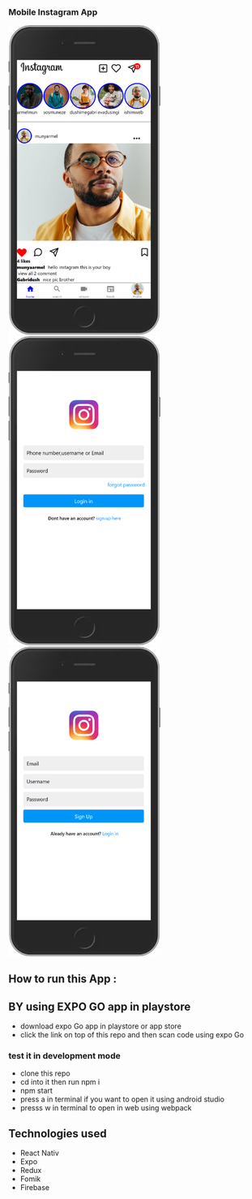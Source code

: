 ### Mobile Instagram App 
<img src="/assets/images/HomeScreen.png" alt="Home Screen" width="300">
<img src="/assets/images/Login.png" alt="Login" width="300">
<img src="/assets/images/sign.png" alt="Sign UP" width="300">

 ## How to run this App :
 ## BY using EXPO GO app in playstore
- download expo Go app in playstore or app store
- click the link on top of this repo and then scan code using expo Go 

### test it in development mode
- clone this repo 
- cd into it then run npm i 
- npm start 
- press a in terminal if you want to open it using android studio
- presss w in terminal to open in web using webpack

## Technologies used
- React Nativ
- Expo
- Redux
- Fomik
- Firebase





